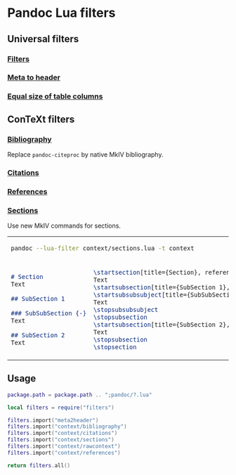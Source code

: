 Pandoc Lua filters
==================

Universal filters
-----------------

### [Filters](filters.lua)
### [Meta to header](meta2headers.lua)
### [Equal size of table columns](equalsizecolumns.lua)

ConTeXt filters
---------------

### [Bibliography](context/bibliography.lua)
Replace `pandoc-citeproc` by native MkIV bibliography.

### [Citations](context/citations.lua)

### [References](context/references.lua)



### [Sections](context/sections.lua)
Use new MkIV commands for sections.

<table><tr><td colspan=2>

```bash
pandoc --lua-filter context/sections.lua -t context
```
</td></tr><tr><td>

```markdown
# Section
Text

## SubSection 1

### SubSubSection {-}
Text

## SubSection 2
Text
```

</td><td>

```tex
\startsection[title={Section}, reference={section}]
Text
\startsubsection[title={SubSection 1}, reference={subsection-1}]
\startsubsubsubject[title={SubSubSection}, reference={subsubsection}]
Text
\stopsubsubsubject
\stopsubsection
\startsubsection[title={SubSection 2}, reference={subsection-2}]
Text
\stopsubsection
\stopsection

```

</td></tr></table>

Usage
-----

```lua
package.path = package.path .. ";pandoc/?.lua"

local filters = require("filters")

filters.import("meta2header")
filters.import("context/bibliography")
filters.import("context/citations")
filters.import("context/sections")
filters.import("context/rawcontext")
filters.import("context/references")

return filters.all()

```
